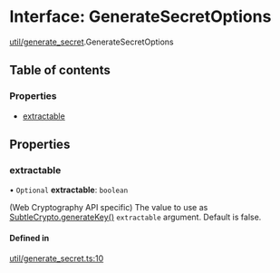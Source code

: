 # Interface: GenerateSecretOptions

[util/generate_secret](../modules/util_generate_secret.md).GenerateSecretOptions

## Table of contents

### Properties

- [extractable](util_generate_secret.GenerateSecretOptions.md#extractable)

## Properties

### extractable

• `Optional` **extractable**: `boolean`

(Web Cryptography API specific) The value to use as
[SubtleCrypto.generateKey()](https://developer.mozilla.org/en-US/docs/Web/API/SubtleCrypto/generateKey)
`extractable` argument. Default is false.

#### Defined in

[util/generate_secret.ts:10](https://github.com/panva/jose/blob/v3.16.0/src/util/generate_secret.ts#L10)
